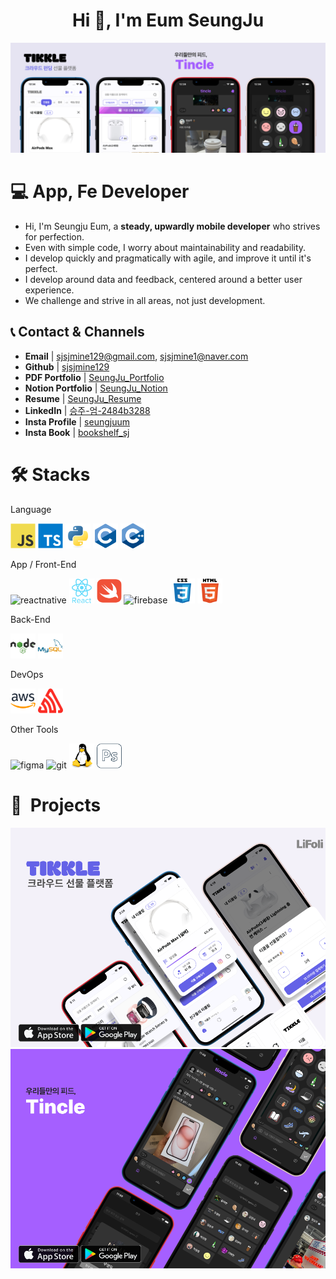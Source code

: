<h1 align="center">Hi 👋, I'm Eum SeungJu</h1>

<p align="center">
  <img src="title.png" alt="Title Image" width="800" >
</p>

# 💻 App, Fe Developer

- Hi, I'm Seungju Eum, a **steady, upwardly mobile developer** who strives for perfection.
- Even with simple code, I worry about maintainability and readability.
- I develop quickly and pragmatically with agile, and improve it until it's perfect.
- I develop around data and feedback, centered around a better user experience.
- We challenge and strive in all areas, not just development.

## 📞 Contact & Channels

- **Email** | sjsjmine129@gmail.com, sjsjmine1@naver.com
- **Github** | [sjsjmine129](https://github.com/sjsjmine129)
- **PDF Portfolio** | [SeungJu_Portfolio](https://drive.google.com/file/d/1qin9mL0yP85Hh3atFpkLZ8dPI811yLEH/view?usp=drive_link)
- **Notion Portfolio** | [SeungJu_Notion](https://eumseungju.notion.site/Eum-SeungJu-51ffd9329341468aaba64686126faee3?pvs=4)
- **Resume** | [SeungJu_Resume](https://drive.google.com/file/d/11Ycp4Cg2mygZFIHFUT3nGMXucY0rgHli/view?usp=drive_link)
- **LinkedIn** | [승주-엄-2484b3288](https://www.linkedin.com/in/%EC%8A%B9%EC%A3%BC-%EC%97%84-2484b3288/)
- **Insta Profile** | [seungjuum](https://www.instagram.com/seungjuum/)
- **Insta Book** | [bookshelf_sj](https://www.instagram.com/bookshelf_sj/)

# 🛠 Stacks

Language

<p align="left">
  <img src="https://raw.githubusercontent.com/devicons/devicon/master/icons/javascript/javascript-original.svg" alt="javascript" width="40" height="40"/>
  <img src="https://raw.githubusercontent.com/devicons/devicon/master/icons/typescript/typescript-original.svg" alt="typescript" width="40" height="40"/>
  <img src="https://raw.githubusercontent.com/devicons/devicon/master/icons/python/python-original.svg" alt="python" width="40" height="40"/> 
  <img src="https://raw.githubusercontent.com/devicons/devicon/master/icons/c/c-original.svg" alt="c" width="40" height="40"/>
  <img src="https://raw.githubusercontent.com/devicons/devicon/master/icons/cplusplus/cplusplus-original.svg" alt="cplusplus" width="40" height="40"/> 
</p>

App / Front-End

<p align="left"> 
  <img src="https://reactnative.dev/img/header_logo.svg" alt="reactnative" width="40" height="40"/>
  <img src="https://raw.githubusercontent.com/devicons/devicon/master/icons/react/react-original-wordmark.svg" alt="react" width="40" height="40"/> 
  <img src="https://raw.githubusercontent.com/devicons/devicon/master/icons/swift/swift-original.svg" alt="swift" width="40" height="40"/>
  <img src="https://www.vectorlogo.zone/logos/firebase/firebase-icon.svg" alt="firebase" width="40" height="40"/> 
  <img src="https://raw.githubusercontent.com/devicons/devicon/master/icons/css3/css3-original-wordmark.svg" alt="css3" width="40" height="40"/>
  <img src="https://raw.githubusercontent.com/devicons/devicon/master/icons/html5/html5-original-wordmark.svg" alt="html5" width="40" height="40"/>
</p>

Back-End

<p align="left">
  <img src="https://raw.githubusercontent.com/devicons/devicon/master/icons/nodejs/nodejs-original-wordmark.svg" alt="nodejs" width="40" height="40"/>
  <img src="https://raw.githubusercontent.com/devicons/devicon/master/icons/mysql/mysql-original-wordmark.svg" alt="mysql" width="40" height="40"/>
</p>

DevOps

<p align="left">
   <img src="https://raw.githubusercontent.com/devicons/devicon/master/icons/amazonwebservices/amazonwebservices-original-wordmark.svg" alt="aws" width="40" height="40"/>
  <img src="Sentry.svg" alt="mysql" width="40" height="40"/>
</p>

Other Tools

<p align="left">
  <img src="https://www.vectorlogo.zone/logos/figma/figma-icon.svg" alt="figma" width="40" height="40"/> 
  <img src="https://www.vectorlogo.zone/logos/git-scm/git-scm-icon.svg" alt="git" width="40" height="40"/> 
  <img src="https://raw.githubusercontent.com/devicons/devicon/master/icons/linux/linux-original.svg" alt="linux" width="40" height="40"/> 
  <img src="https://raw.githubusercontent.com/devicons/devicon/master/icons/photoshop/photoshop-line.svg" alt="photoshop" width="40" height="40"/>
</p>

# 🎈  Projects

  <a align="center" href="https://eumseungju.notion.site/TIKKLE-6d775f688dc04a41bb54d1b9b4cff18d?pvs=4">
    <img src="tikkle.png" alt="tikkle" width="700" >
  </a>

  <a align="center" href="https://eumseungju.notion.site/Tincle-342f1f3b0a134fd894957c466ed5cccd?pvs=4">
    <img src="tincle.png" alt="tincle" width="700">
  </a>



